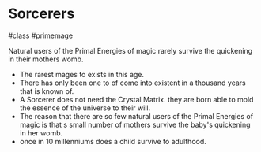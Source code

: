 # Sorcerers
#class #primemage 

Natural users of the Primal Energies of magic rarely survive the quickening in their mothers womb.

- The rarest mages to exists in this age.
- There has only been one to of come into existent in a thousand years that is known of.
- A Sorcerer does not need the Crystal Matrix. they are born able to mold the essence of the universe to their will.
- The reason that there are so few natural users of the Primal Energies of magic is that s small number of mothers survive the baby's quickening in her womb.
- once in 10 millenniums does a child survive to adulthood.
